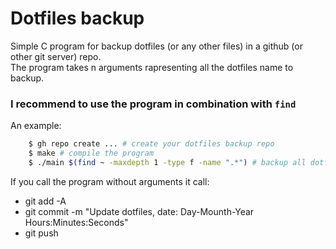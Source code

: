 # Dotfiles backup
Simple C program for backup dotfiles (or any other files) in a github (or other git server) repo. \
The program takes n arguments rapresenting all the dotfiles name to backup. 

### I recommend to use the program in combination with ```find```

An example: 
``` bash
    $ gh repo create ... # create your dotfiles backup repo
    $ make # compile the program
    $ ./main $(find ~ -maxdepth 1 -type f -name ".*") # backup all dotfiles in the home directory
```

If you call the program without arguments it call: 
 - git add -A
 - git commit -m "Update dotfiles, date: Day-Mounth-Year Hours:Minutes:Seconds"
 - git push

